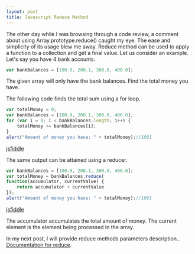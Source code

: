 ```yaml
---
layout: post
title: Javascript Reduce Method
---
```


The other day while I was browsing through a code review, a comment about using Array.prototype.reduce() caught my eye. The ease and simplicity of its usage blew me away. Reduce method can be used to apply a function to a collection and get a final value. Let us consider an example.
Let's say you have 4 bank accounts.

```javascript
var bankBalances = [100.9, 200.1, 300.0, 400.0];
```

The given array will only have the bank balances. Find the total money you have.

The following code finds the total sum using a for loop.

```javascript
var totalMoney = 0;
var bankBalances = [100.9, 200.1, 300.0, 400.0];
for (var i = 0; i < bankBalances.length; i++) {
	totalMoney += bankBalances[i];
}
alert("Amount of money you have: " + totalMoney);//1001
```

[jsfiddle](https://jsfiddle.net/karthik1239/gxy9h054/)

The same output can be attained using a reducer.

```javascript
var bankBalances = [100.9, 200.1, 300.0, 400.0];
var totalMoney = bankBalances.reduce(
function(accumulator, currentValue) {
	return accumulator + currentValue
});
alert("Amount of money you have: " + totalMoney);//1001
```

[jsfiddle](https://jsfiddle.net/karthik1239/u03s1aLr/)

The accumulator accumulates the total amount of money. The current element is the element being processed in the array.

In my next post, I will provide reduce methods parameters description.. [Documentation for reduce](https://developer.mozilla.org/en-US/docs/Web/JavaScript/Reference/Global_Objects/Array/Reduce).

